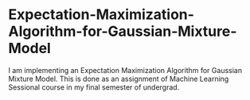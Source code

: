 # Expectation-Maximization-Algorithm-for-Gaussian-Mixture-Model
I am implementing an Expectation Maximization Algorithm for Gaussian Mixture Model. This is done as an assignment of Machine Learning Sessional course in my final semester of undergrad.
